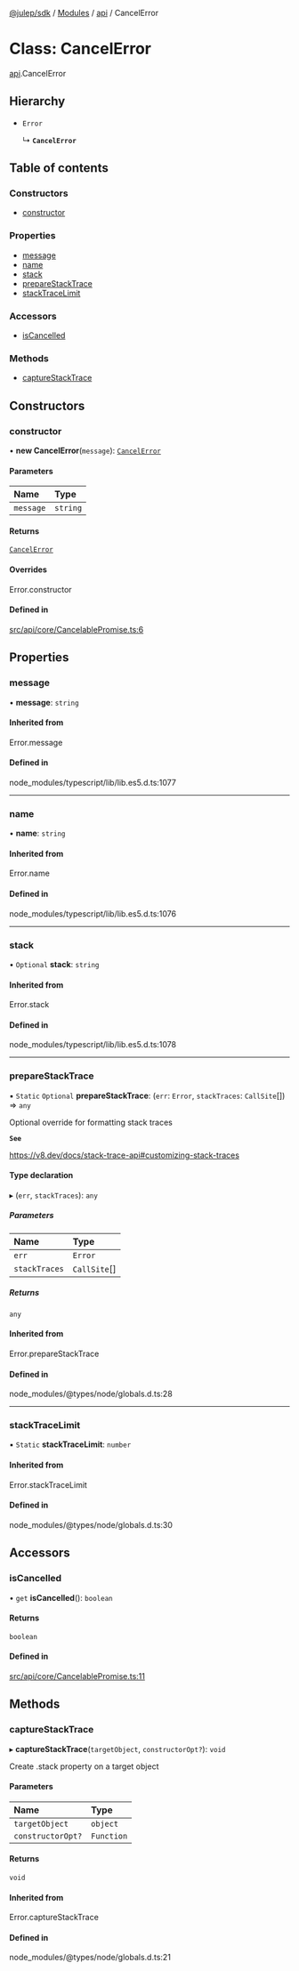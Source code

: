 [@julep/sdk](../README.md) / [Modules](../modules.md) / [api](../modules/api.md) / CancelError

# Class: CancelError

[api](../modules/api.md).CancelError

## Hierarchy

- `Error`

  ↳ **`CancelError`**

## Table of contents

### Constructors

- [constructor](api.CancelError.md#constructor)

### Properties

- [message](api.CancelError.md#message)
- [name](api.CancelError.md#name)
- [stack](api.CancelError.md#stack)
- [prepareStackTrace](api.CancelError.md#preparestacktrace)
- [stackTraceLimit](api.CancelError.md#stacktracelimit)

### Accessors

- [isCancelled](api.CancelError.md#iscancelled)

### Methods

- [captureStackTrace](api.CancelError.md#capturestacktrace)

## Constructors

### constructor

• **new CancelError**(`message`): [`CancelError`](api.CancelError.md)

#### Parameters

| Name | Type |
| :------ | :------ |
| `message` | `string` |

#### Returns

[`CancelError`](api.CancelError.md)

#### Overrides

Error.constructor

#### Defined in

[src/api/core/CancelablePromise.ts:6](https://github.com/julep-ai/julep/blob/887bf34b337f36d860bdcd02bda4aaec7e67363f/sdks/ts/src/api/core/CancelablePromise.ts#L6)

## Properties

### message

• **message**: `string`

#### Inherited from

Error.message

#### Defined in

node_modules/typescript/lib/lib.es5.d.ts:1077

___

### name

• **name**: `string`

#### Inherited from

Error.name

#### Defined in

node_modules/typescript/lib/lib.es5.d.ts:1076

___

### stack

• `Optional` **stack**: `string`

#### Inherited from

Error.stack

#### Defined in

node_modules/typescript/lib/lib.es5.d.ts:1078

___

### prepareStackTrace

▪ `Static` `Optional` **prepareStackTrace**: (`err`: `Error`, `stackTraces`: `CallSite`[]) => `any`

Optional override for formatting stack traces

**`See`**

https://v8.dev/docs/stack-trace-api#customizing-stack-traces

#### Type declaration

▸ (`err`, `stackTraces`): `any`

##### Parameters

| Name | Type |
| :------ | :------ |
| `err` | `Error` |
| `stackTraces` | `CallSite`[] |

##### Returns

`any`

#### Inherited from

Error.prepareStackTrace

#### Defined in

node_modules/@types/node/globals.d.ts:28

___

### stackTraceLimit

▪ `Static` **stackTraceLimit**: `number`

#### Inherited from

Error.stackTraceLimit

#### Defined in

node_modules/@types/node/globals.d.ts:30

## Accessors

### isCancelled

• `get` **isCancelled**(): `boolean`

#### Returns

`boolean`

#### Defined in

[src/api/core/CancelablePromise.ts:11](https://github.com/julep-ai/julep/blob/887bf34b337f36d860bdcd02bda4aaec7e67363f/sdks/ts/src/api/core/CancelablePromise.ts#L11)

## Methods

### captureStackTrace

▸ **captureStackTrace**(`targetObject`, `constructorOpt?`): `void`

Create .stack property on a target object

#### Parameters

| Name | Type |
| :------ | :------ |
| `targetObject` | `object` |
| `constructorOpt?` | `Function` |

#### Returns

`void`

#### Inherited from

Error.captureStackTrace

#### Defined in

node_modules/@types/node/globals.d.ts:21

